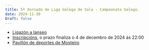 ```yaml
---
title: 5ª Xornada de Liga Galega de Sala - Campeonato Galego.
date: 2024-11-30
Draft: false
---
```





- [Ligazón a Ianseo](https://www.ianseo.net/Details.php?toId=19875) 
- [Inscripcións](https://www.avaibooksports.com/inscripcion/campeonato-gallego-de-sala-2024-25-arco-r-c-b-t-l-dcd-u15-u18-u21-senior-50-plus/informacion/), o prazo finaliza o 4 de decembro de 2024 ás 22:00
- [Pavillón de deportes de Mosteiro](https://maps.app.goo.gl/ERfm2GvjS5HxcfhW7)
